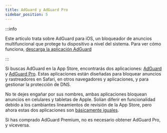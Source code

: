 ```yaml
---
title: AdGuard y AdGuard Pro
sidebar_position: 5
---
```


:::info

Este artículo trata sobre AdGuard para iOS, un bloqueador de anuncios multifuncional que protege tu dispositivo a nivel del sistema. Para ver cómo funciona, [descarga la aplicación AdGuard](https://agrd.io/download-kb-adblock)

:::

Si buscas AdGuard en la App Store, encontrarás dos aplicaciones: [AdGuard](https://itunes.apple.com/app/id1047223162) y [AdGuard Pro](https://itunes.apple.com/app/id1126386264). Estas aplicaciones están diseñadas para bloquear anuncios y rastreadores en Safari, en otros navegadores y aplicaciones, y para gestionar la protección de DNS.

No te dejes engañar por sus nombres, ambas aplicaciones bloquean anuncios en celulares y tabletas de Apple. Solían diferir en funcionalidad debido a los cambiantes lineamientos de revisión de la App Store, pero ahora estas dos aplicaciones son [básicamente iguales](https://adguard.com/en/blog/updating-adguard-pro-for-ios.html).

Si has comprado AdGuard Premium, no es necesario obtener AdGuard Pro, y viceversa.
